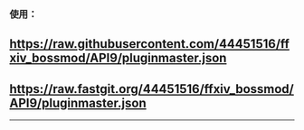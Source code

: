 ### 使用：
##  https://raw.githubusercontent.com/44451516/ffxiv_bossmod/API9/pluginmaster.json
##  https://raw.fastgit.org/44451516/ffxiv_bossmod/API9/pluginmaster.json
---
